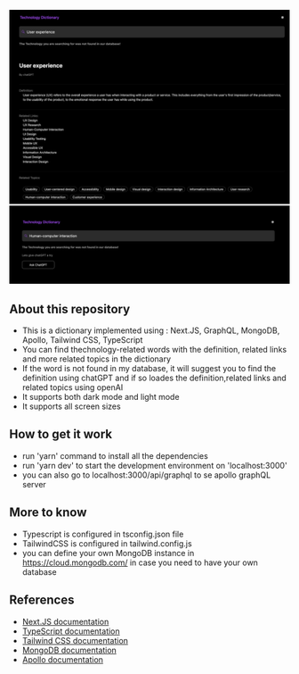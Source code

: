 ![Technology dictionary](public/screenshot.png)
![ask chatgpt](public/screenshot2.png)

## About this repository

- This is a dictionary implemented using : Next.JS, GraphQL, MongoDB, Apollo, Tailwind CSS, TypeScript
- You can find thechnology-related words with the definition, related links and more related topics in the dictionary
- If the word is not found in my database, it will suggest you to find the definition using chatGPT and if so loades the definition,related links and related topics using openAI
- It supports both dark mode and light mode
- It supports all screen sizes

## How to get it work

- run 'yarn' command to install all the dependencies
- run 'yarn dev' to start the development environment on 'localhost:3000'
- you can also go to localhost:3000/api/graphql to se apollo graphQL server

## More to know

- Typescript is configured in tsconfig.json file
- TailwindCSS is configured in tailwind.config.js
- you can define your own MongoDB instance in https://cloud.mongodb.com/ in case you need to have your own database

## References

- <a href='https://nextjs.org/docs' target='_blank'> Next.JS documentation </a>
- <a href='https://nextjs.org/docs' target='_blank'> TypeScript documentation </a>
- <a href='https://tailwindcss.com/'>Tailwind CSS documentation</a>
- <a href='https://www.mongodb.com/'>MongoDB documentation</a>
- <a href='https://www.apollographql.com/docs/'>Apollo documentation</a>
